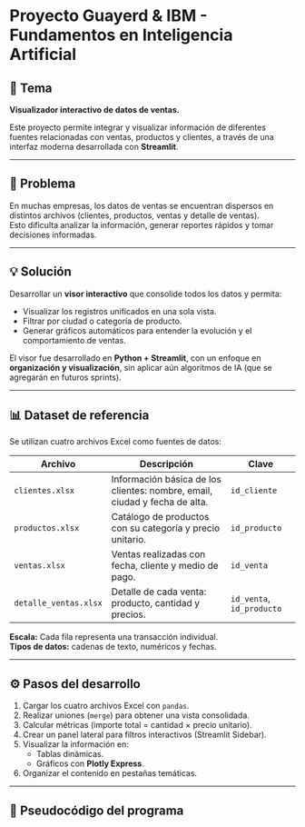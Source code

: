 # Proyecto Guayerd & IBM - Fundamentos en Inteligencia Artificial

## 🧠 Tema
**Visualizador interactivo de datos de ventas.**

Este proyecto permite integrar y visualizar información de diferentes fuentes relacionadas con ventas, productos y clientes, a través de una interfaz moderna desarrollada con **Streamlit**.

---

## 🧩 Problema
En muchas empresas, los datos de ventas se encuentran dispersos en distintos archivos (clientes, productos, ventas y detalle de ventas).  
Esto dificulta analizar la información, generar reportes rápidos y tomar decisiones informadas.

---

## 💡 Solución
Desarrollar un **visor interactivo** que consolide todos los datos y permita:
- Visualizar los registros unificados en una sola vista.
- Filtrar por ciudad o categoría de producto.
- Generar gráficos automáticos para entender la evolución y el comportamiento de ventas.

El visor fue desarrollado en **Python + Streamlit**, con un enfoque en **organización y visualización**, sin aplicar aún algoritmos de IA (que se agregarán en futuros sprints).

---

## 📊 Dataset de referencia

Se utilizan cuatro archivos Excel como fuentes de datos:

| Archivo | Descripción | Clave |
|----------|--------------|-------|
| `clientes.xlsx` | Información básica de los clientes: nombre, email, ciudad y fecha de alta. | `id_cliente` |
| `productos.xlsx` | Catálogo de productos con su categoría y precio unitario. | `id_producto` |
| `ventas.xlsx` | Ventas realizadas con fecha, cliente y medio de pago. | `id_venta` |
| `detalle_ventas.xlsx` | Detalle de cada venta: producto, cantidad y precios. | `id_venta`, `id_producto` |

**Escala:** Cada fila representa una transacción individual.  
**Tipos de datos:** cadenas de texto, numéricos y fechas.

---

## ⚙️ Pasos del desarrollo

1. Cargar los cuatro archivos Excel con `pandas`.
2. Realizar uniones (`merge`) para obtener una vista consolidada.
3. Calcular métricas (importe total = cantidad × precio unitario).
4. Crear un panel lateral para filtros interactivos (Streamlit Sidebar).
5. Visualizar la información en:
   - Tablas dinámicas.
   - Gráficos con **Plotly Express**.
6. Organizar el contenido en pestañas temáticas.

---

## 🔣 Pseudocódigo del programa
